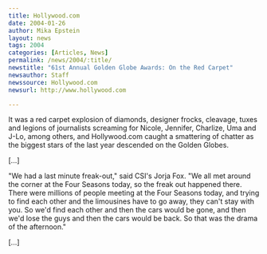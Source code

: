```yaml
---
title: Hollywood.com
date: 2004-01-26
author: Mika Epstein
layout: news
tags: 2004
categories: [Articles, News]
permalink: /news/2004/:title/
newstitle: "61st Annual Golden Globe Awards: On the Red Carpet"
newsauthor: Staff  
newssource: Hollywood.com  
newsurl: http://www.hollywood.com  

---
```


It was a red carpet explosion of diamonds, designer frocks, cleavage, tuxes and legions of journalists screaming for Nicole, Jennifer, Charlize, Uma and J-Lo, among others, and Hollywood.com caught a smattering of chatter as the biggest stars of the last year descended on the Golden Globes.

[...]

"We had a last minute freak-out," said CSI's Jorja Fox. "We all met around the corner at the Four Seasons today, so the freak out happened there. There were millions of people meeting at the Four Seasons today, and trying to find each other and the limousines have to go away, they can't stay with you. So we'd find each other and then the cars would be gone, and then we'd lose the guys and then the cars would be back. So that was the drama of the afternoon." 

[...]

